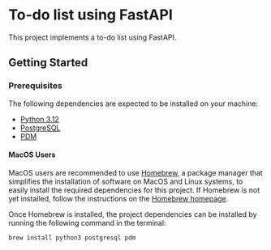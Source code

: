 # To-do list using FastAPI

This project implements a to-do list using FastAPI.

## Getting Started

### Prerequisites

The following dependencies are expected to be installed on your machine:

- [Python 3.12][python]
- [PostgreSQL][postgresql]
- [PDM][pdm]

#### MacOS Users

MacOS users are recommended to use [Homebrew][homebrew], a package manager that simplifies the installation of software on MacOS and Linux systems, to easily install the required dependencies for this project. If Homebrew is not yet installed, follow the instructions on the [Homebrew homepage][homebrew].

Once Homebrew is installed, the project dependencies can be installed by running the following command in the terminal:

```bash
brew install python3 postgresql pdm
```

[homebrew]: https://brew.sh/
[pdm]: https://pdm-project.org/latest/
[postgresql]: https://www.postgresql.org/
[python]: https://www.python.org/
